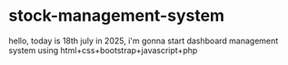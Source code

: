 # stock-management-system
hello, today is 18th july in 2025, i'm gonna start dashboard management system using html+css+bootstrap+javascript+php
